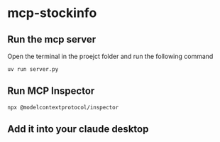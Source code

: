 # mcp-stockinfo


## Run the mcp server
Open the terminal in the proejct folder and run the following command

```
uv run server.py
```

## Run MCP Inspector 

```
npx @modelcontextprotocol/inspector
```

## Add it into your claude desktop

```

```
